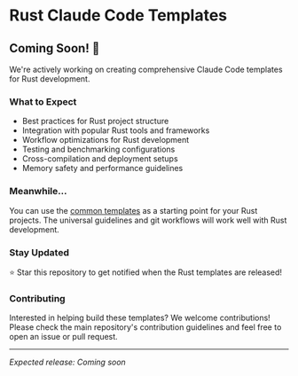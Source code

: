 # Rust Claude Code Templates

## Coming Soon! 🚧

We're actively working on creating comprehensive Claude Code templates for Rust development.

### What to Expect
- Best practices for Rust project structure
- Integration with popular Rust tools and frameworks
- Workflow optimizations for Rust development
- Testing and benchmarking configurations
- Cross-compilation and deployment setups
- Memory safety and performance guidelines

### Meanwhile...
You can use the [common templates](../common/README.md) as a starting point for your Rust projects. The universal guidelines and git workflows will work well with Rust development.

### Stay Updated
⭐ Star this repository to get notified when the Rust templates are released!

### Contributing
Interested in helping build these templates? We welcome contributions! Please check the main repository's contribution guidelines and feel free to open an issue or pull request.

---

*Expected release: Coming soon*